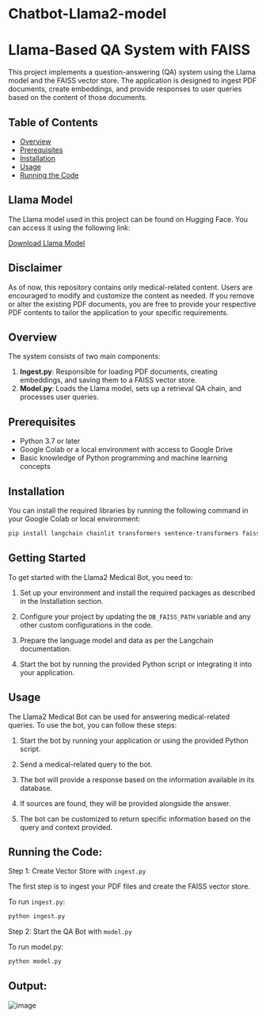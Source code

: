 # Chatbot-Llama2-model
# Llama-Based QA System with FAISS

This project implements a question-answering (QA) system using the Llama model and the FAISS vector store. The application is designed to ingest PDF documents, create embeddings, and provide responses to user queries based on the content of those documents.

## Table of Contents

- [Overview](#overview)
- [Prerequisites](#prerequisites)
- [Installation](#installation)
- [Usage](#usage)
- [Running the Code](#runningtheCode)

## Llama Model

The Llama model used in this project can be found on Hugging Face. You can access it using the following link:

[Download Llama Model](https://huggingface.co/TheBloke/Llama-2-7B-Chat-GGML/blob/main/llama-2-7b-chat.ggmlv3.q8_0.bin)

## Disclaimer

As of now, this repository contains only medical-related content. Users are encouraged to modify and customize the content as needed. If you remove or alter the existing PDF documents, you are free to provide your respective PDF contents to tailor the application to your specific requirements. 


## Overview

The system consists of two main components:
1. **Ingest.py**: Responsible for loading PDF documents, creating embeddings, and saving them to a FAISS vector store.
2. **Model.py**: Loads the Llama model, sets up a retrieval QA chain, and processes user queries.

## Prerequisites

- Python 3.7 or later
- Google Colab or a local environment with access to Google Drive
- Basic knowledge of Python programming and machine learning concepts

## Installation

You can install the required libraries by running the following command in your Google Colab or local environment:

```bash
pip install langchain chainlit transformers sentence-transformers faiss-cpu huggingface_hub
```

## Getting Started

To get started with the Llama2 Medical Bot, you need to:

1. Set up your environment and install the required packages as described in the Installation section.

2. Configure your project by updating the `DB_FAISS_PATH` variable and any other custom configurations in the code.

3. Prepare the language model and data as per the Langchain documentation.

4. Start the bot by running the provided Python script or integrating it into your application.

## Usage

The Llama2 Medical Bot can be used for answering medical-related queries. To use the bot, you can follow these steps:

1. Start the bot by running your application or using the provided Python script.

2. Send a medical-related query to the bot.

3. The bot will provide a response based on the information available in its database.

4. If sources are found, they will be provided alongside the answer.

5. The bot can be customized to return specific information based on the query and context provided.

## Running the Code:

Step 1: Create Vector Store with `ingest.py`

The first step is to ingest your PDF files and create the FAISS vector store.

To run `ingest.py`:

```bash
python ingest.py
```

Step 2: Start the QA Bot with `model.py`

To run model.py:

```bash
python model.py
```
## Output:
![image](https://github.com/user-attachments/assets/3aa4a936-b84a-4c36-a053-dfca7a789fef)




